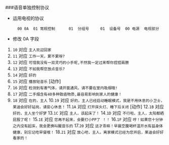 ###语音单独控制协议

+ 运用电视的协议

		00 0A  01 常规控制		01	分组号		01	设备号  00	电源	电视部分 
		

+ 修改 0A 字段

		
1. `10` 对应 `主人欢迎回家`
2. `11` 对应 `工作一天，累不累呀?`
3. `12` 对应 `可惜我没有一双灵巧的小手呢,不然我一定过来帮你捏捏肩膀`
4. `13` 对应 `不如我帮您放点音乐?`
5. `14` 对应 `好的`
6. `15` 对应 `播放轻音乐` [动作]
7. `16` 对应 `检测到有害气体，请开窗通风，请不要在室内吸烟哦!`
8. `17` 对应 `二手烟含有40多种致癌物质,最容易影响到家人的健康！`
9. `18` 对应 `在的，主人`
10.`19` 对应 `好的，主人已经启动睡眠模式，我是不用休息的小卫士，莱迪会好好站岗，请安心休息！`
11.`1A` 对应 `打开床头灯、睡下后关闭` [动作]
12.`1B` 对应 `好的，主人坐个好梦`
13.`1C` 对应 `主人，该起床了！`
14.`1D` 对应 `不行啦，主人，太阳都晒屁股了呢！`
15.`1E` 对应 `您再不起来，会要打小PP了 ！！`
16.`1F` 对应 `哼！如果您十分钟之内没有起床，我会更换叫醒音乐的`
17.`20` 对应 `这才乖嘛！早晨空腹喝杯温开水有益身体健康，别忘记吃早餐哦！`
18.`21` 对应 `放心吧，主人。离家模式已经为您开启，莱迪会好好看家的！`

